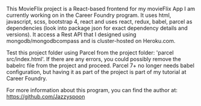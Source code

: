 This MovieFlix project is a React-based frontend for my movieFlix App I am currently working on in the Career Foundry program. It uses html, javascript, scss, bootstrap 4, react and uses react, redux, babel, parcel as dependencies (look into package json for exact dependency details and versions). It access a Rest API that I designed using mongodb/mongodbcompass and is cluster-hosted on Heroku.com.

Test this project folder using Parcel from the project folder: 'parcel src/index.html'.
If there are any errors, you could possibly remove the babelrc file from the project and proceed. Parcel 7+ no longer needs babel configuration, but having it as part of the project is part of my tutorial at Career Foundry.

For more information about this program, you can find the author at: https://github.com/Jazzyspoon
